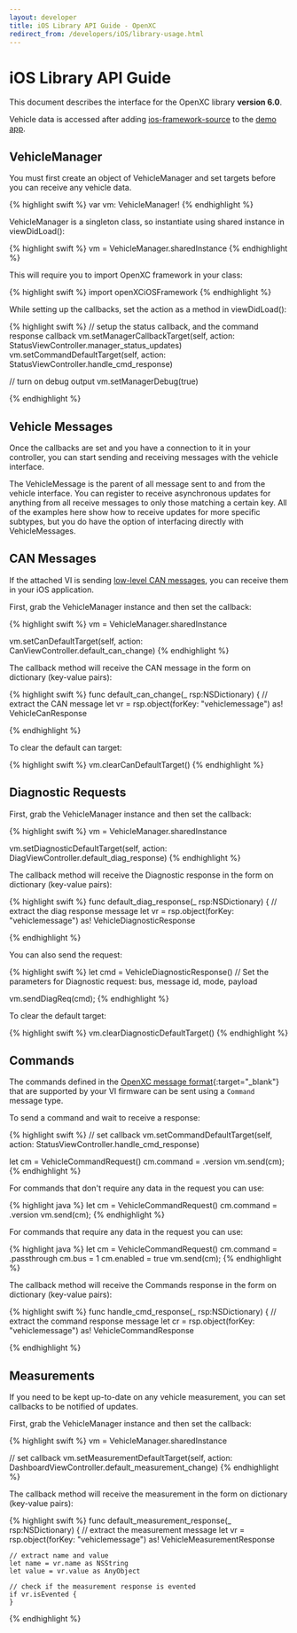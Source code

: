 ```yaml
---
layout: developer
title: iOS Library API Guide - OpenXC
redirect_from: /developers/iOS/library-usage.html
---
```


<div class="page-header">
    <h1>iOS Library API Guide</h1>
</div>

This document describes the interface for the OpenXC library **version 6.0**.

Vehicle data is accessed after adding [ios-framework-source][] to the [demo app][]. 

<div class="page-header">
    <h2 id="vehicle-manager"><a name="vehicle-manager">VehicleManager</a></h2>
</div>

You must first create an object of VehicleManager and set targets before you can receive
any vehicle data. 


{% highlight swift %}
var vm: VehicleManager!
{% endhighlight %}

VehicleManager is a singleton class, so instantiate using shared instance in viewDidLoad():

{% highlight swift %}
vm = VehicleManager.sharedInstance
{% endhighlight %}

This will require you to import OpenXC framework in your class:

{% highlight swift %}
import openXCiOSFramework
{% endhighlight %}

While setting up the callbacks, set the action as a method in viewDidLoad():

{% highlight swift %}
// setup the status callback, and the command response callback
vm.setManagerCallbackTarget(self, action: StatusViewController.manager_status_updates)
vm.setCommandDefaultTarget(self, action: StatusViewController.handle_cmd_response)
    
// turn on debug output
vm.setManagerDebug(true)

{% endhighlight %}


<div class="page-header">
    <h2>Vehicle Messages</h2>
</div>

Once the callbacks are set and you have a connection to it in your controller, you
can start sending and receiving messages with the vehicle interface.

The VehicleMessage is the parent of all message sent to and from the vehicle
interface. You can register to receive asynchronous updates for anything from
all receive messages to only those matching a certain key. All of the examples
here show how to receive updates for more specific subtypes, but you do have the
option of interfacing directly with VehicleMessages.

<div class="page-header">
    <h2>CAN Messages</h2>
</div>

If the attached VI is sending [low-level CAN
messages](http://vi-firmware.openxcplatform.com/en/master/advanced/lowlevel.html),
you can receive them in your iOS application.

First, grab the VehicleManager instance and then set the callback:

{% highlight swift %}
vm = VehicleManager.sharedInstance

vm.setCanDefaultTarget(self, action: CanViewController.default_can_change)
{% endhighlight %}

The callback method will receive the CAN message in the form on dictionary (key-value pairs):

{% highlight swift %}
  func default_can_change(_ rsp:NSDictionary) {
    // extract the CAN message
    let vr = rsp.object(forKey: "vehiclemessage") as! VehicleCanResponse

{% endhighlight %}

To clear the default can target:

{% highlight swift %}
vm.clearCanDefaultTarget()
{% endhighlight %}

<div class="page-header">
    <h2>Diagnostic Requests</h2>
</div>

First, grab the VehicleManager instance and then set the callback:

{% highlight swift %}
vm = VehicleManager.sharedInstance

vm.setDiagnosticDefaultTarget(self, action: DiagViewController.default_diag_response)
{% endhighlight %}

The callback method will receive the Diagnostic response in the form on dictionary (key-value pairs):

{% highlight swift %}
  func default_diag_response(_ rsp:NSDictionary) {
    // extract the diag response message
    let vr = rsp.object(forKey: "vehiclemessage") as! VehicleDiagnosticResponse

{% endhighlight %}


You can also send the request:

{% highlight swift %}
let cmd = VehicleDiagnosticResponse()
// Set the parameters for Diagnostic request: bus, message id, mode, payload

vm.sendDiagReq(cmd);
{% endhighlight %}

To clear the default target:

{% highlight swift %}
vm.clearDiagnosticDefaultTarget()
{% endhighlight %}

<div class="page-header">
    <h2>Commands</h2>
</div>

The commands defined in the [OpenXC message
format](https://github.com/openxc/openxc-message-format#commands){:target="_blank"} that are
supported by your VI firmware can be sent using a `Command` message type.

To send a command and wait to receive a response:

{% highlight swift %}
// set callback
vm.setCommandDefaultTarget(self, action: StatusViewController.handle_cmd_response)

let cm = VehicleCommandRequest()
cm.command = .version
vm.send(cm);
{% endhighlight %}


For commands that don't require any data in the request you can use:

{% highlight java %}
let cm = VehicleCommandRequest()
cm.command = .version
vm.send(cm);
{% endhighlight %}

For commands that require any data in the request you can use:

{% highlight java %}
let cm = VehicleCommandRequest()
cm.command = .passthrough
cm.bus = 1
cm.enabled = true
vm.send(cm);
{% endhighlight %}

The callback method will receive the Commands response in the form on dictionary (key-value pairs):

{% highlight swift %}
  func handle_cmd_response(_ rsp:NSDictionary) {
    // extract the command response message
    let cr = rsp.object(forKey: "vehiclemessage") as! VehicleCommandResponse

{% endhighlight %}


<div class="page-header">
    <h2>Measurements</h2>
</div>

If you need to be kept up-to-date on any vehicle measurement, you can set callbacks
to be notified of updates.

First, grab the VehicleManager instance and then set the callback:

{% highlight swift %}
vm = VehicleManager.sharedInstance

// set callback
vm.setMeasurementDefaultTarget(self, action: DashboardViewController.default_measurement_change)
{% endhighlight %}

The callback method will receive the measurement  in the form on dictionary (key-value pairs):

{% highlight swift %}
  func default_measurement_response(_ rsp:NSDictionary) {
    // extract the measurement message
    let vr = rsp.object(forKey: "vehiclemessage") as! VehicleMeasurementResponse

	// extract name and value
	let name = vr.name as NSString
	let value = vr.value as AnyObject
	
	// check if the measurement response is evented
	if vr.isEvented {
	}
	
{% endhighlight %}



[user location]: http://developer.android.com/guide/topics/location/strategies.html
[binding]: http://developer.android.com/guide/components/bound-services.html#Binding
[services]: http://developer.android.com/guide/components/services.html
[VehicleManager]: http://android.openxcplatform.com/reference/com/openxc/VehicleManager.html
[VehicleService]: http://android.openxcplatform.com/reference/com/openxc/remote/VehicleService.html
[VehicleSpeed]: http://android.openxcplatform.com/reference/com/openxc/measurements/VehicleSpeed.html
[Measurement]: http://android.openxcplatform.com/reference/com/openxc/measurements/Measurement.html
[Enabler]: /android/getting-started.html#enabler
[tutorial]: /android/tutorial.html
[aidl]: http://developer.android.com/guide/components/aidl.html
[trace file]: /android/testing.html
[BluetoothVehicleInterface]: http://android.openxcplatform.com/reference/com/openxc/interfaces/bluetooth/BluetoothVehicleInterface.html
[TraceVehicleDataSource]: http://android.openxcplatform.com/reference/com/openxc/sources/trace/TraceVehicleDataSource.html
[MessageListenerSink]: http://android.openxcplatform.com/reference/com/openxc/sinks/MessageListenerSink.html
[FileRecorderSink]: http://android.openxcplatform.com/reference/com/openxc/sinks/FileRecorderSink.html
[UploaderSink]: http://android.openxcplatform.com/reference/com/openxc/sinks/UploaderSink.html
[ApplicationSource]: http://android.openxcplatform.com/reference/com/openxc/sources/ApplicationSource.html
[UsbVehicleInterface]: http://android.openxcplatform.com/reference/com/openxc/interfaces/usb/UsbVehicleInterface.html
[RemoteCallbackSink]: http://android.openxcplatform.com/reference/com/openxc/sinks/RemoteCallbackSink.html
[VehicleLocationProvider]: http://android.openxcplatform.com/reference/com/openxc/VehicleLocationProvider.html

[ios-framework-source]: https://github.com/openxc/openxc-ios-framework
[demo app]:https://github.com/openxc/openxc-ios-app-demo
